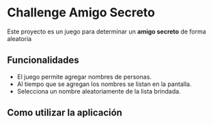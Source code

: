 # Challenge Amigo Secreto
Este proyecto es un juego para determinar un **amigo secreto** de forma aleatoria

## Funcionalidades
- El juego permite agregar nombres de personas.
- Al tiempo que se agregan los nombres se listan en la pantalla.
- Selecciona un nombre aleatoriamente de la lista brindada.

## Como utilizar la aplicación
